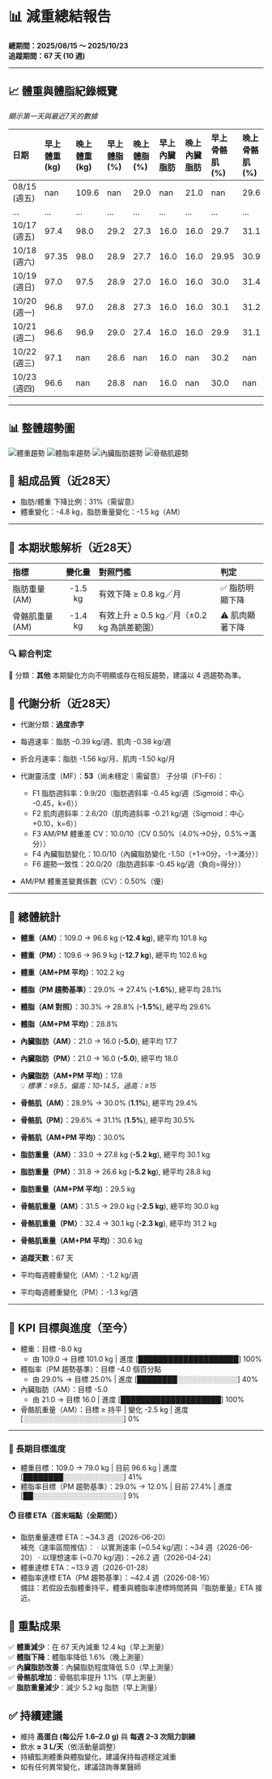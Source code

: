 # 📊 減重總結報告

**總期間：2025/08/15 ～ 2025/10/23**  
**追蹤期間：67 天 (10 週)**  

---

## 📈 體重與體脂紀錄概覽

*顯示第一天與最近7天的數據*

| 日期         | 早上體重 (kg)   | 晚上體重 (kg)   | 早上體脂 (%)   | 晚上體脂 (%)   | 早上內臟脂肪   | 晚上內臟脂肪   | 早上骨骼肌 (%)   | 晚上骨骼肌 (%)   |
|:-------------|:----------------|:----------------|:---------------|:---------------|:---------------|:---------------|:-----------------|:-----------------|
| 08/15 (週五) | nan             | 109.6           | nan            | 29.0           | nan            | 21.0           | nan              | 29.6             |
| ...          | ...             | ...             | ...            | ...            | ...            | ...            | ...              | ...              |
| 10/17 (週五) | 97.4            | 98.0            | 29.2           | 27.3           | 16.0           | 16.0           | 29.7             | 31.1             |
| 10/18 (週六) | 97.35           | 98.0            | 28.9           | 27.7           | 16.0           | 16.0           | 29.95            | 30.9             |
| 10/19 (週日) | 97.0            | 97.5            | 28.9           | 27.0           | 16.0           | 16.0           | 30.0             | 31.4             |
| 10/20 (週一) | 96.8            | 97.0            | 28.8           | 27.3           | 16.0           | 16.0           | 30.1             | 31.2             |
| 10/21 (週二) | 96.6            | 96.9            | 29.0           | 27.4           | 16.0           | 16.0           | 29.9             | 31.1             |
| 10/22 (週三) | 97.1            | nan             | 28.6           | nan            | 16.0           | nan            | 30.2             | nan              |
| 10/23 (週四) | 96.6            | nan             | 28.8           | nan            | 16.0           | nan            | 30.0             | nan              |

---

## 📊 整體趨勢圖

![體重趨勢](summary_weight_trend.png)
![體脂率趨勢](summary_bodyfat_trend.png)
![內臟脂肪趨勢](summary_visceral_fat_trend.png)
![骨骼肌趨勢](summary_muscle_trend.png)

## 🧪 組成品質（近28天）

- 脂肪/體重 下降比例：31%（需留意）  
- 體重變化：-4.8 kg，脂肪重量變化：-1.5 kg（AM）  

---


## 🧭 本期狀態解析（近28天）

| 指標 | 變化量 | 對照門檻 | 判定 |
|:--|:--:|:--|:--|
| 脂肪重量 (AM) | -1.5 kg | 有效下降 ≥ 0.8 kg／月 | ✅ 脂肪明顯下降 |
| 骨骼肌重量 (AM) | -1.4 kg | 有效上升 ≥ 0.5 kg／月（±0.2 kg 為誤差範圍） | ⚠️ 肌肉顯著下降 |

### 🔍 綜合判定

🔵 分類：**其他**
本期變化方向不明顯或存在相反趨勢，建議以 4 週趨勢為準。


## 🔬 代謝分析（近28天）

- 代謝分類：**過度赤字**
- 每週速率：脂肪 -0.39 kg/週、肌肉 -0.38 kg/週
- 折合月速率：脂肪 -1.56 kg/月、肌肉 -1.50 kg/月

- 代謝靈活度（MF）：**53**（尚未穩定｜需留意）
  子分項（F1–F6）：
  - F1 脂肪週斜率：9.9/20（脂肪週斜率 -0.45 kg/週（Sigmoid：中心 -0.45，k=6））
  - F2 肌肉週斜率：2.6/20（肌肉週斜率 -0.21 kg/週（Sigmoid：中心 +0.10，k=6））
  - F3 AM/PM 體重差 CV：10.0/10（CV 0.50%（4.0%→0分，0.5%→滿分））
  - F4 內臟脂肪變化：10.0/10（內臟脂肪變化 -1.50（+1→0分，-1→滿分））
  - F6 趨勢一致性：20.0/20（脂肪週斜率 -0.45 kg/週（負向=得分））
- AM/PM 體重差變異係數（CV）：0.50%（優）
---

## 📌 總體統計

- **體重（AM）**：109.0 → 96.6 kg  (**-12.4 kg**), 總平均 101.8 kg  
- **體重（PM）**：109.6 → 96.9 kg  (**-12.7 kg**), 總平均 102.6 kg  
- **體重（AM+PM 平均）**：102.2 kg  

- **體脂（PM 趨勢基準）**：29.0% → 27.4%  (**-1.6%**), 總平均 28.1%  
- **體脂（AM 對照）**：30.3% → 28.8%  (**-1.5%**), 總平均 29.6%  
- **體脂（AM+PM 平均）**：28.8%  

- **內臟脂肪（AM）**：21.0 → 16.0  (**-5.0**), 總平均 17.7  
- **內臟脂肪（PM）**：21.0 → 16.0  (**-5.0**), 總平均 18.0  
- **內臟脂肪（AM+PM 平均）**：17.8  
  💡 *標準：≤9.5，偏高：10-14.5，過高：≥15*  

- **骨骼肌（AM）**：28.9% → 30.0%  (**1.1%**), 總平均 29.4%  
- **骨骼肌（PM）**：29.6% → 31.1%  (**1.5%**), 總平均 30.5%  
- **骨骼肌（AM+PM 平均）**：30.0%  

- **脂肪重量（AM）**：33.0 → 27.8 kg  (**-5.2 kg**), 總平均 30.1 kg  
- **脂肪重量（PM）**：31.8 → 26.6 kg  (**-5.2 kg**), 總平均 28.8 kg  
- **脂肪重量（AM+PM 平均）**：29.5 kg  

- **骨骼肌重量（AM）**：31.5 → 29.0 kg  (**-2.5 kg**), 總平均 30.0 kg  
- **骨骼肌重量（PM）**：32.4 → 30.1 kg  (**-2.3 kg**), 總平均 31.2 kg  
- **骨骼肌重量（AM+PM 平均）**：30.6 kg  

- **追蹤天數**：67 天  
- 平均每週體重變化（AM）：-1.2 kg/週  
- 平均每週體重變化（PM）：-1.3 kg/週

---

## 🎯 KPI 目標與進度（至今）

- 體重：目標 -8.0 kg  
  - 由 109.0 → 目標 101.0 kg  | 進度 [████████████████████] 100%  
- 體脂率（PM 趨勢基準）：目標 -4.0 個百分點  
  - 由 29.0% → 目標 25.0%  | 進度 [████████░░░░░░░░░░░░] 40%  
- 內臟脂肪（AM）：目標 -5.0  
  - 由 21.0 → 目標 16.0  | 進度 [████████████████████] 100%  
- 骨骼肌重量（AM）：目標 ≥ 持平  | 變化 -2.5 kg  | 進度 [░░░░░░░░░░░░░░░░░░░░] 0%  

---

### 🎯 長期目標進度
- 體重目標：109.0 → 79.0 kg  | 目前 96.6 kg  | 進度 [████████░░░░░░░░░░░░] 41%  
- 體脂率目標（PM 趨勢基準）：29.0% → 12.0%  | 目前 27.4%  | 進度 [██░░░░░░░░░░░░░░░░░░] 9%  

#### ⏱️ 目標 ETA（首末端點（全期間））
- 脂肪重量達標 ETA：~34.3 週（2026-06-20）  
  補充（速率區間推估）：
  · 以實測速率 (~0.54 kg/週)：~34 週（2026-06-20）
  · 以理想速率 (~0.70 kg/週)：~26.2 週（2026-04-24）
- 體重達標 ETA：~13.9 週（2026-01-28）  
- 體脂率達標 ETA（PM 趨勢基準）：~42.4 週（2026-08-16）  
  備註：若假設去脂體重持平，體重與體脂率達標時間將與『脂肪重量』ETA 接近。

## 🎯 重點成果

✅ **體重減少**：在 67 天內減重 12.4 kg（早上測量）  
✅ **體脂下降**：體脂率降低 1.6%（晚上測量）  
✅ **內臟脂肪改善**：內臟脂肪程度降低 5.0（早上測量）  
✅ **骨骼肌增加**：骨骼肌率提升 1.1%（早上測量）  
✅ **脂肪重量減少**：減少 5.2 kg 脂肪（早上測量）  

## ✅ 持續建議
- 維持 **高蛋白 (每公斤 1.6–2.0 g)** 與 **每週 2–3 次阻力訓練**  
- 飲水 **≥ 3 L/天**（依活動量調整）  
- 持續監測體重與體脂變化，建議保持每週穩定減重  
- 如有任何異常變化，建議諮詢專業醫師  
